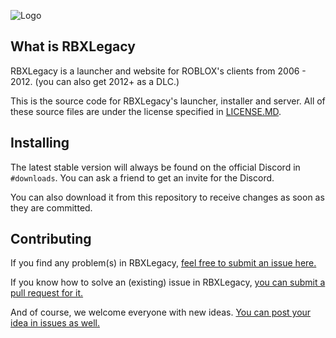 
![Logo](https://cdn.discordapp.com/attachments/327072930066333697/327073266197856268/Logo.png)

## What is RBXLegacy

RBXLegacy is a launcher and website for ROBLOX's clients from 2006 - 2012. (you can also get 2012+ as a DLC.)

This is the source code for RBXLegacy's launcher, installer and server. All of these source files are under the license specified in [LICENSE.MD](https://github.com/Bitl/RBXLegacy-src/blob/master/LICENSE.MD).

## Installing

The latest stable version will always be found on the official Discord in `#downloads`. You can ask a friend to get an invite for the Discord.

You can also download it from this repository to receive changes as soon as they are committed.

## Contributing

If you find any problem(s) in RBXLegacy, [feel free to submit an issue here.](https://github.com/Bitl/RBXLegacy-src/issues)

If you know how to solve an (existing) issue in RBXLegacy, [you can submit a pull request for it.](https://github.com/Bitl/RBXLegacy-src/pulls)

And of course, we welcome everyone with new ideas. [You can post your idea in issues as well.](https://github.com/Bitl/RBXLegacy-src/issues)
